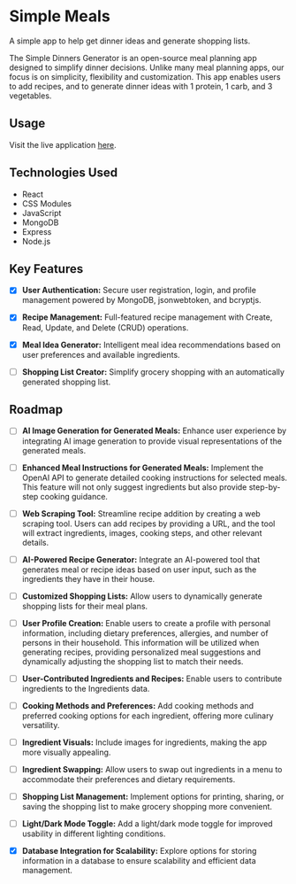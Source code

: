 # Simple Meals

A simple app to help get dinner ideas and generate shopping lists.

The Simple Dinners Generator is an open-source meal planning app designed to simplify dinner decisions. Unlike many meal planning apps, our focus is on simplicity, flexibility and customization. This app enables users to add recipes, and to generate dinner ideas with 1 protein, 1 carb, and 3 vegetables.

## Usage

Visit the live application [here](https://simple-dinner-generator.netlify.app/).

## Technologies Used

- React
- CSS Modules
- JavaScript
- MongoDB
- Express
- Node.js

## Key Features

- [x] **User Authentication:** Secure user registration, login, and profile management powered by MongoDB, jsonwebtoken, and bcryptjs.

- [x] **Recipe Management:** Full-featured recipe management with Create, Read, Update, and Delete (CRUD) operations.

- [x] **Meal Idea Generator:** Intelligent meal idea recommendations based on user preferences and available ingredients.

- [ ] **Shopping List Creator:** Simplify grocery shopping with an automatically generated shopping list.

## Roadmap

- [ ] **AI Image Generation for Generated Meals:** Enhance user experience by integrating AI image generation to provide visual representations of the generated meals.

- [ ] **Enhanced Meal Instructions for Generated Meals:** Implement the OpenAI API to generate detailed cooking instructions for selected meals. This feature will not only suggest ingredients but also provide step-by-step cooking guidance.

- [ ] **Web Scraping Tool:** Streamline recipe addition by creating a web scraping tool. Users can add recipes by providing a URL, and the tool will extract ingredients, images, cooking steps, and other relevant details.

- [ ] **AI-Powered Recipe Generator:** Integrate an AI-powered tool that generates meal or recipe ideas based on user input, such as the ingredients they have in their house.

- [ ] **Customized Shopping Lists:** Allow users to dynamically generate shopping lists for their meal plans.

- [ ] **User Profile Creation:** Enable users to create a profile with personal information, including dietary preferences, allergies, and number of persons in their household. This information will be utilized when generating recipes, providing personalized meal suggestions and dynamically adjusting the shopping list to match their needs.

- [ ] **User-Contributed Ingredients and Recipes:** Enable users to contribute ingredients to the Ingredients data.

- [ ] **Cooking Methods and Preferences:** Add cooking methods and preferred cooking options for each ingredient, offering more culinary versatility.

- [ ] **Ingredient Visuals:** Include images for ingredients, making the app more visually appealing.

- [ ] **Ingredient Swapping:** Allow users to swap out ingredients in a menu to accommodate their preferences and dietary requirements.

- [ ] **Shopping List Management:** Implement options for printing, sharing, or saving the shopping list to make grocery shopping more convenient.

- [ ] **Light/Dark Mode Toggle:** Add a light/dark mode toggle for improved usability in different lighting conditions.

- [x] **Database Integration for Scalability:** Explore options for storing information in a database to ensure scalability and efficient data management.
